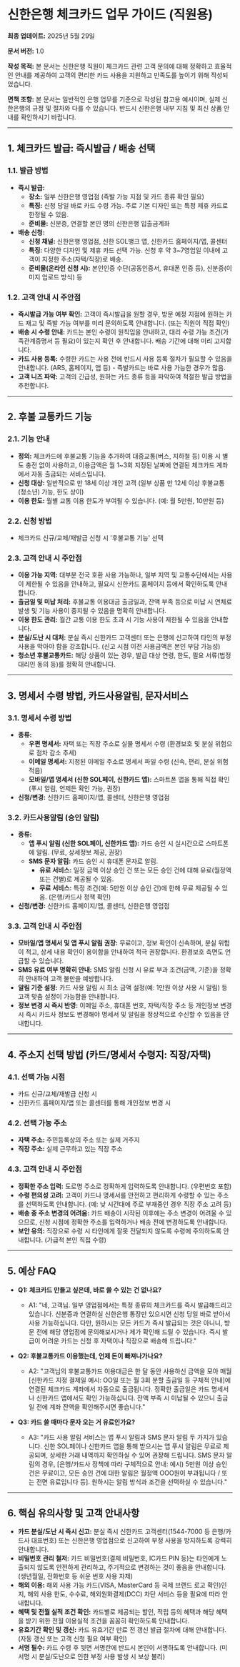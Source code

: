 # 신한은행 체크카드 업무 가이드 (직원용)

**최종 업데이트:** 2025년 5월 29일

**문서 버전:** 1.0

**작성 목적:** 본 문서는 신한은행 직원이 체크카드 관련 고객 문의에 대해 정확하고 효율적인 안내를 제공하여 고객의 편리한 카드 사용을 지원하고 만족도를 높이기 위해 작성되었습니다.

**면책 조항:** 본 문서는 일반적인 은행 업무를 기준으로 작성된 참고용 예시이며, 실제 신한은행의 규정 및 절차와 다를 수 있습니다. 반드시 신한은행 내부 지침 및 최신 상품 안내를 확인하시기 바랍니다.

---

## 1. 체크카드 발급: 즉시발급 / 배송 선택

### 1.1. 발급 방법
- **즉시 발급:**
    - **장소:** 일부 신한은행 영업점 (즉발 가능 지점 및 카드 종류 확인 필요)
    - **특징:** 신청 당일 바로 카드 수령 가능. 주로 기본 디자인 또는 특정 제휴 카드로 한정될 수 있음.
    - **준비물:** 신분증, 연결할 본인 명의 신한은행 입출금계좌
- **배송 신청:**
    - **신청 채널:** 신한은행 영업점, 신한 SOL뱅크 앱, 신한카드 홈페이지/앱, 콜센터
    - **특징:** 다양한 디자인 및 제휴 카드 선택 가능. 신청 후 약 3~7영업일 이내에 고객이 지정한 주소(자택/직장)로 배송.
    - **준비물(온라인 신청 시):** 본인인증 수단(공동인증서, 휴대폰 인증 등), 신분증(이미지 업로드 방식) 등

### 1.2. 고객 안내 시 주안점
- **즉시발급 가능 여부 확인:** 고객이 즉시발급을 원할 경우, 방문 예정 지점에 원하는 카드 재고 및 즉발 가능 여부를 미리 문의하도록 안내합니다. (또는 직원이 직접 확인)
- **배송 시 수령 안내:** 카드는 본인 수령이 원칙임을 안내하고, 대리 수령 가능 조건(가족관계증명서 등 필요)이 있는지 확인 후 안내합니다. 배송 기간에 대해 미리 고지합니다.
- **카드 사용 등록:** 수령한 카드는 사용 전에 반드시 사용 등록 절차가 필요할 수 있음을 안내합니다. (ARS, 홈페이지, 앱 등) - 즉발카드는 바로 사용 가능한 경우가 많음.
- **고객 니즈 파악:** 고객의 긴급성, 원하는 카드 종류 등을 파악하여 적절한 발급 방법을 추천합니다.

---

## 2. 후불 교통카드 기능

### 2.1. 기능 안내
- **정의:** 체크카드에 후불교통 기능을 추가하여 대중교통(버스, 지하철 등) 이용 시 별도 충전 없이 사용하고, 이용금액은 월 1~3회 지정된 날짜에 연결된 체크카드 계좌에서 자동 출금되는 서비스입니다.
- **신청 대상:** 일반적으로 만 18세 이상 개인 고객 (일부 상품 만 12세 이상 후불교통(청소년) 가능, 한도 상이)
- **이용 한도:** 월별 교통 이용 한도가 부여될 수 있습니다. (예: 월 5만원, 10만원 등)

### 2.2. 신청 방법
- 체크카드 신규/교체/재발급 신청 시 '후불교통 기능' 선택

### 2.3. 고객 안내 시 주안점
- **이용 가능 지역:** 대부분 전국 호환 사용 가능하나, 일부 지역 및 교통수단에서는 사용이 제한될 수 있음을 안내하고, 필요시 신한카드 홈페이지 등에서 확인하도록 안내합니다.
- **출금일 및 미납 처리:** 후불교통 이용대금 출금일과, 잔액 부족 등으로 미납 시 연체료 발생 및 기능 사용이 중지될 수 있음을 명확히 안내합니다.
- **이용 한도 관리:** 월간 교통 이용 한도 초과 시 기능 사용이 제한될 수 있음을 안내합니다.
- **분실/도난 시 대처:** 분실 즉시 신한카드 고객센터 또는 은행에 신고하여 타인의 부정 사용을 막아야 함을 강조합니다. (신고 시점 이전 사용금액은 본인 부담 가능성)
- **청소년 후불교통카드:** 해당 상품이 있는 경우, 발급 대상 연령, 한도, 필요 서류(법정대리인 동의 등)를 정확히 안내합니다.

---

## 3. 명세서 수령 방법, 카드사용알림, 문자서비스

### 3.1. 명세서 수령 방법
- **종류:**
    - **우편 명세서:** 자택 또는 직장 주소로 실물 명세서 수령 (환경보호 및 분실 위험으로 점차 감소 추세)
    - **이메일 명세서:** 지정된 이메일 주소로 명세서 파일 수령 (신속, 편리, 분실 위험 적음)
    - **모바일/앱 명세서 (신한 SOL페이, 신한카드 앱):** 스마트폰 앱을 통해 직접 확인 (푸시 알림, 언제든 확인 가능, 권장)
- **신청/변경:** 신한카드 홈페이지/앱, 콜센터, 신한은행 영업점

### 3.2. 카드사용알림 (승인 알림)
- **종류:**
    - **앱 푸시 알림 (신한 SOL페이, 신한카드 앱):** 카드 승인 시 실시간으로 스마트폰에 알림. (무료, 상세정보 제공, 권장)
    - **SMS 문자 알림:** 카드 승인 시 휴대폰 문자로 알림.
        - **유료 서비스:** 일정 금액 이상 승인 건 또는 모든 승인 건에 대해 유료(월정액 또는 건별)로 제공될 수 있음.
        - **무료 서비스:** 특정 조건(예: 5만원 이상 승인 건)에 한해 무료 제공될 수 있음. (은행/카드사 정책 확인)
- **신청/변경:** 신한카드 홈페이지/앱, 콜센터, 신한은행 영업점

### 3.3. 고객 안내 시 주안점
- **모바일/앱 명세서 및 앱 푸시 알림 권장:** 무료이고, 정보 확인이 신속하며, 분실 위험이 적고, 상세 내용 확인이 용이함을 안내하여 적극 권장합니다. 환경보호 측면도 언급할 수 있습니다.
- **SMS 유료 여부 명확히 안내:** SMS 알림 신청 시 유료 부과 조건(금액, 기준)을 정확히 안내하여 고객 불만을 예방합니다.
- **알림 기준 설정:** 카드 사용 알림 시 최소 금액 설정(예: 1만원 이상 사용 시 알림) 등 고객 맞춤 설정이 가능함을 안내합니다.
- **정보 변경 시 즉시 반영:** 이메일 주소, 휴대폰 번호, 자택/직장 주소 등 개인정보 변경 시 즉시 카드사 정보도 변경해야 명세서 및 알림을 정상적으로 수신할 수 있음을 안내합니다.

---

## 4. 주소지 선택 방법 (카드/명세서 수령지: 직장/자택)

### 4.1. 선택 가능 시점
- 카드 신규/교체/재발급 신청 시
- 신한카드 홈페이지/앱 또는 콜센터를 통해 개인정보 변경 시

### 4.2. 선택 가능 주소
- **자택 주소:** 주민등록상의 주소 또는 실제 거주지
- **직장 주소:** 실제 근무하고 있는 직장 주소

### 4.3. 고객 안내 시 주안점
- **정확한 주소 입력:** 도로명 주소로 정확하게 입력하도록 안내합니다. (우편번호 포함)
- **수령 편의성 고려:** 고객이 카드나 명세서를 안전하고 편리하게 수령할 수 있는 주소를 선택하도록 안내합니다. (예: 낮 시간대에 주로 부재중인 경우 직장 주소 고려 등)
- **배송 중 주소 변경의 어려움:** 카드 배송이 시작된 이후에는 주소 변경이 어려울 수 있으므로, 신청 시점에 정확한 주소를 입력하거나 배송 전에 변경하도록 안내합니다.
- **보안 유의:** 직장으로 수령 시 타인에게 잘못 전달되지 않도록 수령에 주의하도록 안내합니다. (가급적 본인 직접 수령)

---

## 5. 예상 FAQ

- **Q1: 체크카드 만들고 싶은데, 바로 쓸 수 있는 건 없나요?**
    - A1: "네, 고객님. 일부 영업점에서는 특정 종류의 체크카드를 즉시 발급해드리고 있습니다. 신분증과 연결하실 신한은행 통장만 있으시면 신청 당일 바로 받아서 사용 가능하십니다. 다만, 원하시는 모든 카드가 즉시 발급되는 것은 아니니, 방문 전에 해당 영업점에 문의해보시거나 제가 확인해 드릴 수 있습니다. 즉시 발급이 어려운 카드는 신청 후 자택이나 직장으로 배송해 드립니다."

- **Q2: 후불교통카드 이용했는데, 언제 돈이 빠져나가나요?**
    - A2: "고객님의 후불교통카드 이용대금은 한 달 동안 사용하신 금액을 모아 매월 [신한카드 지정 결제일 예시: OO일 또는 월 3회 분할 출금일 등 구체적 안내]에 연결된 체크카드 계좌에서 자동으로 출금됩니다. 정확한 출금일은 카드 명세서나 신한카드 앱에서도 확인 가능하십니다. 잔액 부족 시 미납될 수 있으니 출금일 전에 계좌 잔액을 확인해주시면 좋습니다."

- **Q3: 카드 쓸 때마다 문자 오는 거 유료인가요?**
    - A3: "카드 사용 알림 서비스는 앱 푸시 알림과 SMS 문자 알림 두 가지가 있습니다. 신한 SOL페이나 신한카드 앱을 통해 받으시는 앱 푸시 알림은 무료로 제공되며, 상세한 거래 내역까지 확인하실 수 있어 권장해 드립니다. SMS 문자 알림의 경우, [은행/카드사 정책에 따라 구체적으로 안내: 예시) 5만원 이상 승인 건은 무료이고, 모든 승인 건에 대한 알림은 월정액 OOO원이 부과됩니다 / 또는 전면 유료입니다 등]. 원하시는 알림 방식과 조건을 선택하실 수 있습니다."

---

## 6. 핵심 유의사항 및 고객 안내사항

- **카드 분실/도난 시 즉시 신고:** 분실 즉시 신한카드 고객센터(1544-7000 등 은행/카드사 대표번호) 또는 신한은행 영업점으로 신고하여 부정 사용을 방지하도록 강력히 안내합니다.
- **비밀번호 관리 철저:** 카드 비밀번호(결제 비밀번호, IC카드 PIN 등)는 타인에게 노출되지 않도록 안전하게 관리하고, 주기적으로 변경하는 것이 좋음을 안내합니다. (생년월일, 전화번호 등 쉬운 번호 사용 자제)
- **해외 이용:** 해외 사용 가능 카드(VISA, MasterCard 등 국제 브랜드 로고 확인)인지, 해외 사용 한도, 수수료, 해외원화결제(DCC) 차단 서비스 등을 필요에 따라 안내합니다.
- **혜택 및 전월 실적 조건 확인:** 카드별로 제공되는 할인, 적립 등의 혜택과 해당 혜택을 받기 위한 전월 이용실적 조건을 꼼꼼히 확인하도록 안내합니다.
- **유효기간 확인 및 갱신:** 카드 유효기간 만료 전 갱신 발급 절차에 대해 안내합니다. (자동 갱신 또는 고객 신청 필요 여부 확인)
- **서명 필수:** 카드 수령 후 뒷면 서명란에 반드시 본인이 서명하도록 안내합니다. (미서명 시 분실/도난으로 인한 부정 사용 발생 시 보상 불리)
